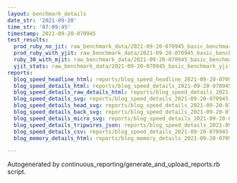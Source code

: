 ```yaml
---
layout: benchmark_details
date_str: '2021-09-20'
time_str: '07:09:45'
timestamp: 2021-09-20-070945
test_results:
  prod_ruby_no_jit: raw_benchmark_data/2021-09-20-070945_basic_benchmark_prod_ruby_no_jit.json
  prod_ruby_with_yjit: raw_benchmark_data/2021-09-20-070945_basic_benchmark_prod_ruby_with_yjit.json
  ruby_30_with_mjit: raw_benchmark_data/2021-09-20-070945_basic_benchmark_ruby_30_with_mjit.json
  yjit_stats: raw_benchmark_data/2021-09-20-070945_basic_benchmark_yjit_stats.json
reports:
  blog_speed_headline_html: reports/blog_speed_headline_2021-09-20-070945.html
  blog_speed_details_html: reports/blog_speed_details_2021-09-20-070945.html
  blog_speed_details_raw_details_html: reports/blog_speed_details_2021-09-20-070945.raw_details.html
  blog_speed_details_svg: reports/blog_speed_details_2021-09-20-070945.svg
  blog_speed_details_head_svg: reports/blog_speed_details_2021-09-20-070945.head.svg
  blog_speed_details_back_svg: reports/blog_speed_details_2021-09-20-070945.back.svg
  blog_speed_details_micro_svg: reports/blog_speed_details_2021-09-20-070945.micro.svg
  blog_speed_details_tripwires_json: reports/blog_speed_details_2021-09-20-070945.tripwires.json
  blog_speed_details_csv: reports/blog_speed_details_2021-09-20-070945.csv
  blog_memory_details_html: reports/blog_memory_details_2021-09-20-070945.html

---
```

Autogenerated by continuous_reporting/generate_and_upload_reports.rb script.
